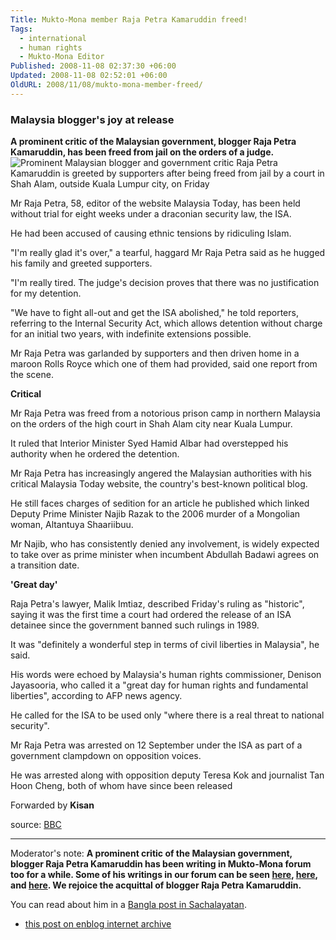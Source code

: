 ```yaml
---
Title: Mukto-Mona member Raja Petra Kamaruddin freed!
Tags:
  - international
  - human rights
  - Mukto-Mona Editor
Published: 2008-11-08 02:37:30 +06:00
Updated: 2008-11-08 02:52:01 +06:00
OldURL: 2008/11/08/mukto-mona-member-freed/
---
```


### Malaysia blogger's joy at release

**A prominent critic of the Malaysian government, blogger Raja Petra Kamaruddin, has been freed from jail on the orders of a judge.**
![Prominent Malaysian blogger and government critic Raja Petra Kamaruddin is greeted by supporters after being freed from jail by a court in Shah Alam, outside Kuala Lumpur city, on Friday](https://newsimg.bbc.co.uk/media/images/45183000/jpg/_45183301_-70.jpg)

Mr Raja Petra, 58, editor of the website Malaysia Today, has been held without trial for eight weeks under a draconian security law, the ISA.

He had been accused of causing ethnic tensions by ridiculing Islam.

"I'm really glad it's over," a tearful, haggard Mr Raja Petra said as he hugged his family and greeted supporters. <!-- E SF -->

"I'm really tired. The judge's decision proves that there was no justification for my detention.

"We have to fight all-out and get the ISA abolished," he told reporters, referring to the Internal Security Act, which allows detention without charge for an initial two years, with indefinite extensions possible.

Mr Raja Petra was garlanded by supporters and then driven home in a maroon Rolls Royce which one of them had provided, said one report from the scene.

**Critical**

Mr Raja Petra was freed from a notorious prison camp in northern Malaysia on the orders of the high court in Shah Alam city near Kuala Lumpur.

It ruled that Interior Minister Syed Hamid Albar had overstepped his authority when he ordered the detention.

Mr Raja Petra has increasingly angered the Malaysian authorities with his critical Malaysia Today website, the country's best-known political blog.

He still faces charges of sedition for an article he published which linked Deputy Prime Minister Najib Razak to the 2006 murder of a Mongolian woman, Altantuya Shaariibuu.

Mr Najib, who has consistently denied any involvement, is widely expected to take over as prime minister when incumbent Abdullah Badawi agrees on a transition date.

**'Great day'**

Raja Petra's lawyer, Malik Imtiaz, described Friday's ruling as "historic", saying it was the first time a court had ordered the release of an ISA detainee since the government banned such rulings in 1989.

It was "definitely a wonderful step in terms of civil liberties in Malaysia", he said.

His words were echoed by Malaysia's human rights commissioner, Denison Jayasooria, who called it a "great day for human rights and fundamental liberties", according to AFP news agency.

He called for the ISA to be used only "where there is a real threat to national security".

Mr Raja Petra was arrested on 12 September under the ISA as part of a government clampdown on opposition voices.

He was arrested along with opposition deputy Teresa Kok and journalist Tan Hoon Cheng, both of whom have since been released


Forwarded by **Kisan**

source: [BBC](https://news.bbc.co.uk/2/hi/asia-pacific/7714696.stm)

-----

Moderator's note: **A prominent critic of the Malaysian government, blogger Raja Petra Kamaruddin has been writing in Mukto-Mona forum too for a while. Some of his writings in our forum can be seen [here](http://groups.yahoo.com/group/mukto-mona/message/13320), [here](http://groups.yahoo.com/group/mukto-mona/message/13322), and [here](http://groups.yahoo.com/group/mukto-mona/message/13993).  We rejoice the acquittal of  blogger Raja Petra Kamaruddin.**

You can read about him in a [Bangla post in Sachalayatan](https://www.sachalayatan.com/arup/18814).

- [this post on enblog internet archive](https://web.archive.org/web/20191030060227/https://enblog.mukto-mona.com/2008/11/08/mukto-mona-member-freed)